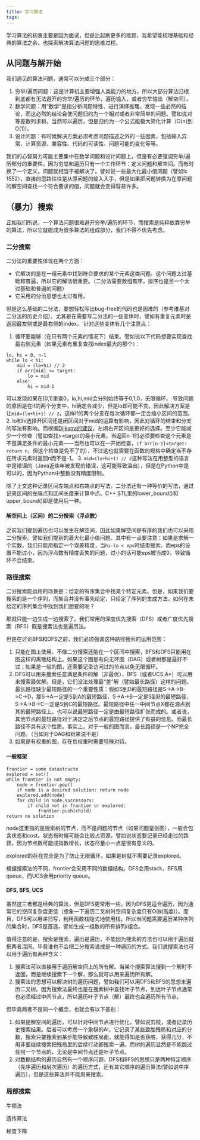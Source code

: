 ```yaml
---
title: 学习算法
tags:
---
```


学习算法的初衷主要是因为面试，但是比起刷更多的难题，我希望能梳理基础和经典的算法之余，也探索解决算法问题的思维过程。

## 从问题与解开始
我们遇见的算法问题，通常可以分成三个部分：
1. 穷举/遍历问题：这是计算机主要增强人类能力的地方，所以大部分算法归根到底都有无法避开的穷举/遍历的环节，遍历输入，或者穷举输出（解空间）。
2. 数学问题：用“数学”是指分析问题特性、进行演绎推理、发现一些必然的结论，而这必然的结论会使问题归约为一个相对或者非常简单的问题。譬如说对等差数列求和，当然可以遍历，但是归约为一个公式能极大简化计算（O(n)到O(1))。
3. 设计问题：有时候解决方案必须考虑问题描述之外的一些因素，包括输入异常、计算资源、兼容性、代码的可读性、问题可能的变化等等。

我们的心智努力可能主要集中在数学问题和设计问题上，但是有必要强调穷举/遍历部分的重要性。因为穷举和遍历只有一个工作环节：定义问题和解空间。而有时换了一个定义，问题就相当于被解决了。譬如说一些最大化最小值问题（譬如lc 1552），直接的思路往往是从原问题的输入入手，但是如果把问题转换为在原问题的解空间查找一个符合要求的值，问题就会变得容易许多。

## （暴力）搜索
正如我们所说，一个算法问题很难避开穷举/遍历的环节，而搜索是纯粹依靠穷举的算法，所以它就能成为很多算法的组成部分，我们不得不优先考虑。

### 二分搜索
二分法的重要性体现在两个方面：
* 它解决的是在一组元素中找到符合要求的某个元素这类问题。这个问题太过基础和普遍，所以它的解法很重要。（二分法需要数组有序，排序也是另一个太过基础和普遍的问题）
* 它采用的分治思想也太过有用。

但是这么基础的二分法，要想轻松写出bug-free的代码也是困难的（参考维基对二分法的历史介绍）。尤其是在需要写二分法的一些变体时，譬如有重复元素时是返回最左侧或是最右侧的index。
针对这些变体有几个注意点：
1. 循环要能够（在只有两个元素的情况下）结束。譬如说以下代码想要实现查找最右侧元素（如果元素有重复查找index最大的那个）：
```
lo, hi = 0, n-1
while lo < hi:
    mid = (lo+hi) // 2
    if arr[mid] <= target:
        lo = mid
    else:
        hi = mid-1
```
可以发现如果在\[0,1\]里查0，lo,hi,mid会分别始终等于0,1,0，无限循环。
导致问题的原因是在if的两个分支中，hi确定会减少，但是lo却可能不变。因此解决方案是让`mid=(lo+hi+1) // 2`，这样if的两个分支在每次循环都一定会缩小区间的范围。
2. lo和hi选择开区间还是闭区间对于mid的运算有影响，因此对循环的结束和分支的写法有影响。而根据[Dijkstra的建议](https://www.cs.utexas.edu/users/EWD/transcriptions/EWD08xx/EWD831.html)，左闭右开区间是更好的选择。至少它能减少一个检查（譬如查找>=target的最小元素，当返回n-1时必须要检查这个元素是不是满足条件的最小元素——当然也可以在一开始检查，`if arr[n-1]<target: return n`，但这个检查是免不了的），不过这也就需要在函数的规格中确定当不存在所求元素时返回n而不是-1。
3. `mid=(lo+hi+1) // 2`这种写法在用整型的语言中是错误的（Java近些年被发现的错误，这可能导致溢出），但是在Python中是可以的，因为Python中整数没有精度限制。

除了上文这种记录区间左端点和右端点的写法，二分法还有一种等价的写法，通过记录区间的左端点和区间长度来计算中点。C++ STL里的lower_bound()和upper_bound()即是使用后一种。

#### 解空间上（区间）的二分搜索（浮点数）
之前我们提到遍历也可以发生在解空间，因此如果解空间是有序的我们也可以采用二分搜索。譬如我们提到的最大化最小值问题。其中有一点要注意：如果是求解一个实数，我们只能用指定一个误差精度，当`hi-lo < eps`时结束搜索。而eps的设置不能过小，因为浮点数有精度丢失的问题，过小的话可能eps被当成0，导致循环不会结束。


### 路径搜索
二分搜索能运用的场景是：给定的有序集合中找某个特定元素。但是，如果我们要搜索的是一个序列，而集合并没有事先给定，只给定了序列的生成方法，如何在未给定的序列集合中找到我们想要的呢？

那就只能一边生成一边搜索了。我们常用的深度优先搜索（DFS）或者广度优先搜索（BFS）既是搜索法也是遍历法。

但是在讨论BFS和DFS之前，我们必须强调这种路径搜索的运用范围：
1. 只能在图上使用。不像二分搜索还能在一个区间中搜索，BFS和DFS只能用在图这样的离散结构上。如果这个图是有向无环图（DAG）或者树那是最好不过；如果是一般的图，还需要记录访问过的节点以免无限循环。
2. DFS可以用来搜索任意满足条件的解（非最优），BFS（或者UCS,A*）可以用来搜索最优解。但是，它们没法处理最“差”解（譬如最长路径）这样的问题。最长路径缺少最短路径的一个重要性质：假如S到D的最短路径是S->A->B->C->D，那S->A一定是S到A的最短路径，S->A->B一定是S到B的最短路径，S->A->B->C一定是S到C的最短路径。最短路径中任一中间节点X都在源点到其的最短路径上。也可以说最短路径一定是由最短路径扩张而成的。或者说，其他节点的最短路径对于决定之后节点的最短路径提供了有益的信息。而最长路径不具有这个性质。事实上，对于一般的图而言，最长路径是一个NP完全问题。（当如对于DAG和树来说不是）
3. 如果是有权重的图，存在负权重时需要特殊对待。

#### 一般框架
```
frontier = some datastructe
explored = set()
while frontier is not empty:
    node = frontier.pop()
    if node is a desired solution: return node
    explored.add(node)
    for child in node.successors:
        if child not in frontier or explored:
            frontier.push(child)
return no solution
```

node这里指的是搜索树的节点，而不是问题的节点（如果问题是张图），一般会包含状态和cost。状态有时候可能会比较占资源，譬如说状态要记录已经走过的路径，因为节点数可能成指数增长，状态尽量小一点是很有意义的。

explored的存在完全是为了防止无限循环，如果是树就不需要记录explored。

根据搜索法的不同，frontier会采用不同的数据结构。DFS会用stack，BFS用queue，而UCS会用priority queue。

#### DFS, BFS, UCS
虽然这三者都是经典的算法，但是DFS更常用一些。因为DFS更适合遍历，因为通常它的空间复杂度更低（想象一下遍历二叉树时空间复杂度只有O(树高度)）。而且，DFS可以用递归写，利用函数栈隐式地使用栈。所以当问题需要遍历某种序列的集合时，DFS是首选，譬如生成一组数的所有排列/组合。

值得注意的是，搜索是搜索，遍历是遍历，不能因为搜索的方法也可以用于遍历就把两者混同。毕竟谁也不会把二分搜索说成是一种遍历的方式。我们说搜索法也可以用于遍历有两种含义：
1. 搜索法可以直接用于遍历解空间上的所有解。当某个搜索算法搜到一个解时不返回，而是继续搜索下一个解，那么就可以用来遍历所有解。
2. 搜索法的思想可以解决树的遍历问题，譬如我们可以用DFS和BFS的思想来遍历二叉树。因为搜索法最终也是在搜索树中查找叶子节点，到达叶子节点通常也必须经过中间节点，所以遍历叶子节点（解）最终也会遍历所有节点。

但毕竟两者不是同一个概念，也就会有以下差别：
1. 如果是解空间的遍历，可以针对中间节点进行优化，譬如说剪枝，或者记录历史搜索结果。后者可以考虑一个象棋的AI，它记录了某些致胜残局和对应的分数，搜索只要搜索到某步能导致致胜局面，就能得知是否获胜、获得几分，不用非要继续搜索把残局里的后续行动都搜索一遍。而树的遍历显然是不能跳过任何一个节点的，无论是中间节点还是叶子节点。
2. 对数据结构的遍历自然有一个顺序问题，DFS和BFS的思想只是两种特定顺序（先序遍历和层次遍历）的遍历方式，还有其它顺序的遍历算法(譬如说中序遍历），但是这些算法并不能用来搜索。





### 局部搜索
牛顿法

遗传算法

梯度下降